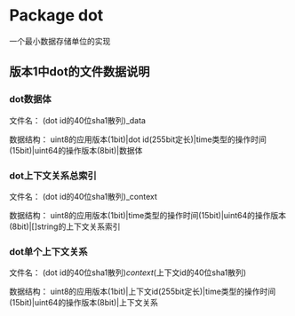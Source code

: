 # Package dot

一个最小数据存储单位的实现

## 版本1中dot的文件数据说明

### dot数据体

文件名： (dot id的40位sha1散列)_data

数据结构： uint8的应用版本(1bit)|dot id(255bit定长)|time类型的操作时间(15bit)|uint64的操作版本(8bit)|数据体

### dot上下文关系总索引

文件名： (dot id的40位sha1散列)_context

数据结构： uint8的应用版本(1bit)|time类型的操作时间(15bit)|uint64的操作版本(8bit)|[]string的上下文关系索引

### dot单个上下文关系

文件名： (dot id的40位sha1散列)_context_(上下文id的40位sha1散列)

数据结构： uint8的应用版本(1bit)|上下文id(255bit定长)|time类型的操作时间(15bit)|uint64的操作版本(8bit)|上下文关系